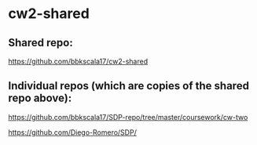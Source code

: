 # cw2-shared

## Shared repo: 

https://github.com/bbkscala17/cw2-shared

## Individual repos (which are copies of the shared repo above):

https://github.com/bbkscala17/SDP-repo/tree/master/coursework/cw-two

https://github.com/Diego-Romero/SDP/


